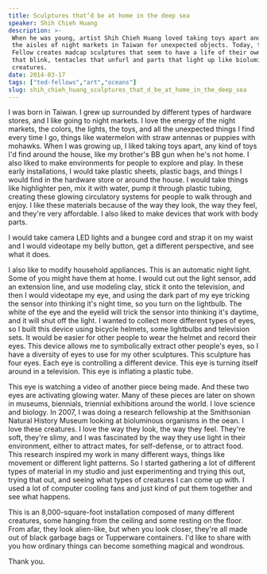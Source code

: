```yaml
---
title: Sculptures that’d be at home in the deep sea
speaker: Shih Chieh Huang
description: >-
 When he was young, artist Shih Chieh Huang loved taking toys apart and perusing
 the aisles of night markets in Taiwan for unexpected objects. Today, this TED
 Fellow creates madcap sculptures that seem to have a life of their own—with eyes
 that blink, tentacles that unfurl and parts that light up like bioluminescent sea
 creatures.
date: 2014-03-17
tags: ["ted-fellows","art","oceans"]
slug: shih_chieh_huang_sculptures_that_d_be_at_home_in_the_deep_sea
---
```


I was born in Taiwan. I grew up surrounded by different types of hardware stores, and I
like going to night markets. I love the energy of the night markets, the colors, the
lights, the toys, and all the unexpected things I find every time I go, things like
watermelon with straw antennas or puppies with mohawks. When I was growing up, I liked
taking toys apart, any kind of toys I'd find around the house, like my brother's BB gun
when he's not home. I also liked to make environments for people to explore and play. In
these early installations, I would take plastic sheets, plastic bags, and things I would
find in the hardware store or around the house. I would take things like highlighter pen,
mix it with water, pump it through plastic tubing, creating these glowing circulatory
systems for people to walk through and enjoy. I like these materials because of the way
they look, the way they feel, and they're very affordable. I also liked to make devices
that work with body parts.

I would take camera LED lights and a bungee cord and strap it on my waist and I would
videotape my belly button, get a different perspective, and see what it does.

I also like to modify household appliances. This is an automatic night light. Some of you
might have them at home. I would cut out the light sensor, add an extension line, and use
modeling clay, stick it onto the television, and then I would videotape my eye, and using
the dark part of my eye tricking the sensor into thinking it's night time, so you turn on
the lightbulb. The white of the eye and the eyelid will trick the sensor into thinking
it's daytime, and it will shut off the light. I wanted to collect more different types of
eyes, so I built this device using bicycle helmets, some lightbulbs and television sets.
It would be easier for other people to wear the helmet and record their eyes. This device
allows me to symbolically extract other people's eyes, so I have a diversity of eyes to
use for my other sculptures. This sculpture has four eyes. Each eye is controlling a
different device. This eye is turning itself around in a television. This eye is inflating
a plastic tube.

This eye is watching a video of another piece being made. And these two eyes are
activating glowing water. Many of these pieces are later on shown in museums, biennials,
triennial exhibitions around the world. I love science and biology. In 2007, I was doing a
research fellowship at the Smithsonian Natural History Museum looking at bioluminous
organisms in the oean. I love these creatures. I love the way they look, the way they
feel. They're soft, they're slimy, and I was fascinated by the way they use light in their
environment, either to attract mates, for self-defense, or to attract food. This research
inspired my work in many different ways, things like movement or different light patterns.
So I started gathering a lot of different types of material in my studio and just
experimenting and trying this out, trying that out, and seeing what types of creatures I
can come up with. I used a lot of computer cooling fans and just kind of put them together
and see what happens.

This is an 8,000-square-foot installation composed of many different creatures, some
hanging from the ceiling and some resting on the floor. From afar, they look alien-like,
but when you look closer, they're all made out of black garbage bags or Tupperware
containers. I'd like to share with you how ordinary things can become something magical and
wondrous. 

Thank you. 

<!--
ad_duration=3.33
comment_count=34
event="TED2014"
external_start_time=0
intro_duration=11.82
is_subtitle_required="False"
is_talk_featured="True"
language="en"
language_swap="False"
native_language="en"
number_of_related_talks=6
number_of_speakers=1
number_of_subtitled_videos=32
number_of_tags=3
number_of_talk_download_languages=32
number_of_talk_more_resources=0
number_of_talk_recommendations=0
number_of_talks_take_actions=0
post_ad_duration=0.83
published_timestamp="2014-07-16 15:06:42"
recording_date="2014-03-17"
speaker_description="Artist"
speaker_is_published=1
speaker_name="Shih Chieh Huang"
talk_name="Sculptures that’d be at home in the deep sea"
talks_tags=["ted-fellows","art","oceans"]
url_audio="https://download.ted.com/talks/ShihChiehHuang_2014U.mp3?apikey=acme-roadrunner"
url_photo_speaker="https://pe.tedcdn.com/images/ted/9e20eeea5d87e1d0f97ada680428873d8692f406_254x191.jpg"
url_photo_talk="https://pe.tedcdn.com/images/ted/52137372901b7fc655bad4a27641f307d6e35b5e_2400x1800.jpg"
url_webpage="https://www.ted.com/talks/shih_chieh_huang_sculptures_that_d_be_at_home_in_the_deep_sea"
video_type_name="TED Stage Talk"
-->